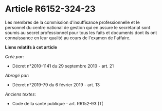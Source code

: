 # Article R6152-324-23

Les membres de la commission d'insuffisance professionnelle et le personnel du centre national de gestion qui en assure le
secrétariat sont soumis au secret professionnel pour tous les faits et documents dont ils ont connaissance en leur qualité au
cours de l'examen de l'affaire.

**Liens relatifs à cet article**

_Créé par_:

  - Décret n°2010-1141 du 29 septembre 2010 - art. 21

_Abrogé par_:

  - Décret n°2019-79 du 6 février 2019 - art. 13

_Anciens textes_:

  - Code de la santé publique - art. R6152-93 (T)
